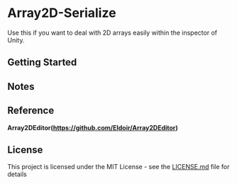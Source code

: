 # Array2D-Serialize

Use this if you want to deal with 2D arrays easily within the inspector of Unity.

## Getting Started

## Notes

## Reference
**Array2DEditor(https://github.com/Eldoir/Array2DEditor)**

## License
This project is licensed under the MIT License - see the [LICENSE.md](LICENSE.md) file for details
